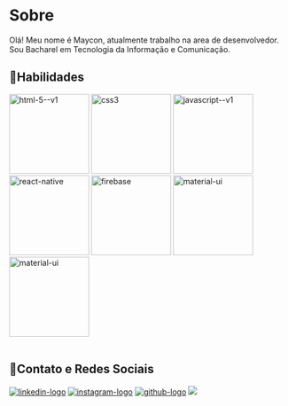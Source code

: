 <h1>Sobre</h1> 

Olá! Meu nome é Maycon, atualmente trabalho na area de desenvolvedor.
<br>Sou Bacharel em Tecnologia da Informação e Comunicação.
<br>

<h2>🚀Habilidades</h2>
<div>
<img width="144" height="144" src="https://img.icons8.com/color/144/html-5--v1.png" alt="html-5--v1"/>
<img width="144" height="144" src="https://img.icons8.com/color/144/css3.png" alt="css3"/> 
<img width="144" height="144" src="https://img.icons8.com/color/144/javascript--v1.png" alt="javascript--v1"/>
<img width="144" height="144" src="https://img.icons8.com/color/144/react-native.png" alt="react-native"/>
<img width="144" height="144" src="https://img.icons8.com/color/144/firebase.png" alt="firebase"/>
<img width="144" height="144" src="https://img.icons8.com/color/144/material-ui.png" alt="material-ui"/>
 <img width="144" height="144" src="https://img.icons8.com/color/144/redux.png" alt="material-ui"/>
</div>

<br>
<h2>📱Contato e Redes Sociais</h2>
  
  <a href="https://www.linkedin.com/in/maycon-ant%C3%B4nio-daniel-a01883139/" target="blank"> <img src= "https://img.shields.io/badge/LinkedIn-0077B5?style=for-the-badge&logo=linkedin&logoColor=white" alt= "linkedin-logo"/></a> 
  <a href="https://www.instagram.com/mayconantoniio/" target="blank"> <img src="https://img.shields.io/badge/Instagram-E4405F?style=for-the-badge&logo=instagram&logoColor=white" alt="instagram-logo"/></a>
  <a href="https://github.com/MayconAntonioDaniel" target="blank"><img src="https://img.shields.io/badge/GitHub-100000?style=for-the-badge&logo=github&logoColor=white" alt="github-logo"/></a>
  <a href="mailto:mayconapd@gmail.com" target="blank"><img src="https://img.shields.io/badge/Gmail-D14836?style=for-the-badge&logo=gmail&logoColor=white"/></a>

  
